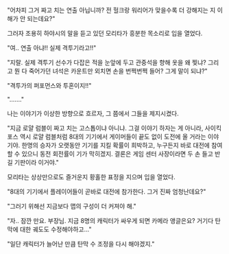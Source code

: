 "어차피 그거 짜고 치는 연출 아닙니까? 전 헐크랑 워리어가 맞을수록 더 강해지는 지 이해가 안 되는데요?" 

그러자 조용히 하야시의 말을 듣고 있던 모리타가 흥분한 목소리로 입을 열었다.

"여.. 연출 아냐!! 실제 격투기라고!!" 

"지랄. 실제 격투기 선수가 다잡은 적을 눈앞에 두고 관중석을 향해 옷을 왜 찢냐? 그리고 뭔 다 죽어가던 녀석은 카운트만 외치면 손을 번쩍번쩍 들어? 그게 말이 되냐?" 

"격투가의 퍼포먼스와 투혼이지!!" 

"……." 

나는 이야기가 이상한 방향으로 흐르자, 그 쯤에서 그들을 제지시켰다.

"지금 로얄 럼블이 짜고 치는 고스톱이냐 아니냐. 그걸 이야기 하자는 게 아니라, 사이킥 포스 역시 로얄 럼블처럼 8대의 기기에서 게이머들이 끝도 없이 도전에 올 거라는 이야기야. 한명의 승자가 오랫동안 기기를 지킬 확률이 희박하고, 누구든지 바로 대전에 참여 할 수 있으니 동전 회전률이 기가 막히겠지. 결론은 게임 센터 사장이라면 두 손 들고 반길 기판이라 이거야." 

모리타는 상상만으로도 즐거운지 황홀한 표정을 지으며 입을 열었다.

"8대의 기기에서 플레이어들이 곧바로 대전에 참가한다. 그거 진짜 엄청난데요?" 

"그러기 위해선 지금보다 맵의 구성이 더 커져야 해." 

"자.. 잠깐 만요. 부장님. 지금 8명의 캐릭터가 싸우게 되면 카메라 앵글은요? 거기다 탄막에 대한 궤도도 수정해야하고..." 

"일단 캐릭터가 늘어난 만큼 탄막 수 조정을 다시 해야겠지." 